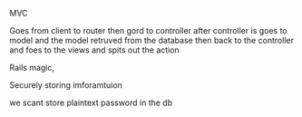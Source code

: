 MVC




Goes from client to router then gord to controller
after controller is goes to model and the model retruved from the database then back to the controller and foes to the views and spits out the action


Rails magic,

Securely storing imforamtuion

we scant store plaintext password in the db


